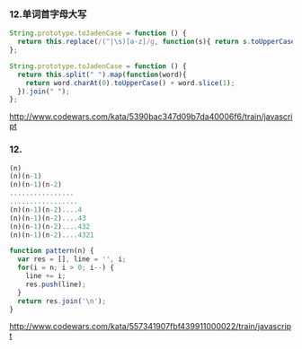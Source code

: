 ### 12.单词首字母大写
```js
String.prototype.toJadenCase = function () {
  return this.replace(/(^|\s)[a-z]/g, function(s){ return s.toUpperCase(); });
};

String.prototype.toJadenCase = function () { 
  return this.split(" ").map(function(word){
    return word.charAt(0).toUpperCase() + word.slice(1);
  }).join(" ");
};
```
http://www.codewars.com/kata/5390bac347d09b7da40006f6/train/javascript

### 12.
```js
(n)
(n)(n-1)
(n)(n-1)(n-2)
................
.................
(n)(n-1)(n-2)....4
(n)(n-1)(n-2)....43
(n)(n-1)(n-2)....432
(n)(n-1)(n-2)....4321
```
```js
function pattern(n) {
  var res = [], line = '', i;
  for(i = n; i > 0; i--) {
    line += i;
    res.push(line);
  }
  return res.join('\n');
}
```
http://www.codewars.com/kata/557341907fbf439911000022/train/javascript
